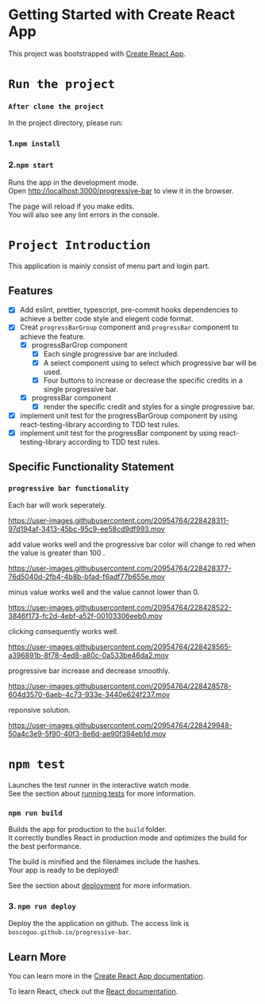 # Getting Started with Create React App

This project was bootstrapped with [Create React App](https://github.com/facebook/create-react-app).

# `Run the project`

### `After clone the project`

In the project directory, please run:


### 1.`npm install`


### 2.`npm start`

Runs the app in the development mode.\
Open [http://localhost:3000/progressive-bar](http://localhost:3000) to view it in the browser.

The page will reload if you make edits.\
You will also see any lint errors in the console.

# `Project Introduction`
This application is mainly consist of menu part and login part.

## Features
- [x] Add eslint, prettier, typescript, pre-commit hooks dependencies to achieve a better code style and elegent code format.
- [x] Creat `progressBarGroup` component and `progressBar` component to achieve the feature.
     - [x] progressBarGrop component
          - [x] Each single progressive bar are included.
          - [x] A select component using to select which progressive bar will be used.
          - [x] Four buttons to increase or decrease the specific credits in a single progressive bar.
     - [x] progressBar component
          - [x] render the specific credit and styles for a single progressive bar.
- [x] implement unit test for the progressBarGroup component by using react-testing-library according to TDD test rules.
- [x] implement unit test for the progressBar component by using react-testing-library according to TDD test rules.

## Specific Functionality Statement  

### `progressive bar functionality`
Each bar will work seperately.

https://user-images.githubusercontent.com/20954764/228428311-97d194af-3413-45bc-95c9-ee58cd9df993.mov


add value works well and the progressive bar color will change to red when the value is greater than 100 .

https://user-images.githubusercontent.com/20954764/228428377-76d5040d-2fb4-4b8b-bfad-f6adf77b655e.mov


minus value works well and the value cannot lower than 0.


https://user-images.githubusercontent.com/20954764/228428522-3846f173-fc2d-4ebf-a52f-00103306eeb0.mov


clicking consequently works well.


https://user-images.githubusercontent.com/20954764/228428565-a396891b-8f78-4ed8-a80c-0a533be46da2.mov


progressive bar increase and decrease smoothly.


https://user-images.githubusercontent.com/20954764/228428578-604d3570-6aeb-4c73-933e-3440e624f237.mov

reponsive solution.

https://user-images.githubusercontent.com/20954764/228429948-50a4c3e9-5f90-40f3-8e6d-ae90f394eb1d.mov


# `npm test`

Launches the test runner in the interactive watch mode.\
See the section about [running tests](https://facebook.github.io/create-react-app/docs/running-tests) for more information.


### `npm run build`

Builds the app for production to the `build` folder.\
It correctly bundles React in production mode and optimizes the build for the best performance.

The build is minified and the filenames include the hashes.\
Your app is ready to be deployed!

See the section about [deployment](https://facebook.github.io/create-react-app/docs/deployment) for more information.


### 3. `npm run deploy`

Deploy the the application on github. The access link is `boscoguo.github.io/progressive-bar`.


## Learn More

You can learn more in the [Create React App documentation](https://facebook.github.io/create-react-app/docs/getting-started).

To learn React, check out the [React documentation](https://reactjs.org/).
